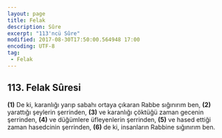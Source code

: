 ```yaml
---
layout: page
title: Felak
description: Sûre
excerpt: "113'ncü Sûre"
modified: 2017-08-30T17:50:00.564948 17:00
encoding: UTF-8
tag: 
 - Felak
---
```


## 113. Felak Sûresi

**(1)** De ki, karanlığı yarıp sabahı ortaya çıkaran Rabbe sığınırım ben,
**(2)** yarattığı şeylerin şerrinden,
**(3)** ve karanlığı çöktüğü zaman gecenin şerrinden,
**(4)** ve düğümlere üfleyenlerin şerrinden,
**(5)** ve hased ettiği zaman hasedcinin şerrinden,
**(6)** de ki, insanların Rabbine sığınırım ben.
